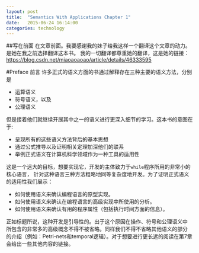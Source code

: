 ```yaml
--- 
layout: post 
title:  "Semantics With Applications Chapter 1" 
date:   2015-06-24 16:14:00 
categories: technology 
--- 
```



##写在前面
在文章前面。我要感谢我的妹子给我这样一个翻译这个文章的动力。是她在我之前选择翻译这本书。
我的一切翻译都尊重她的翻译，这是她的链接：<https://blog.csdn.net/miaoaoaoao/article/details/46333595>

#Preface 前言
许多正式的语义方面的书通过解释存在三种主要的语义方法，分别是

- 运算语义
- 符号语义，以及
- 公理语义

但是接着他们就继续开展其中之一的语义进行更深入细节的学习。这本书的意图在于:

- 呈现所有的这些语义方法背后的基本思想
- 通过公式推导以及证明相关定理加深他们的联系
- 举例正式语义在计算机科学领域作为一种工具的适用性

这是一个远大的目标，想要实现它，开发的主体致力于```while```程序所用的非常小的核心语言，
针对这种语言三种方法粗略地同等复杂度地开发。为了证明正式语义的适用性我们展示：

- 如何使用语义来确认编程语言的原型实现。
- 如何使用语义来确认在编程语言的高级实现中所使用的分析。
- 如何使用语义来确认有用的程序属性（包括执行时间方面的信息）。

正如标题所说，这种开发是引导性的。出于这个原因在操作、符号和公理语义中
所包含的非常多的高级概念不得不被省略。同样我们不得不省略其他语义的部分
的介绍（例如：Petri-nets和temporal逻辑）。对于想要进行更长远的阅读在第7章
会给出一些其他内容的链接。


